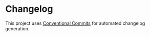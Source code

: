 # Changelog

This project uses
[Conventional Commits](https://www.conventionalcommits.org/en/v1.0.0/) for
automated changelog generation.

<!-- prettier-ignore-start -->
<!-- markdownlint-disable -->
<!-- changelog -->

<!-- markdownlint-restore -->
<!-- prettier-ignore-end -->
